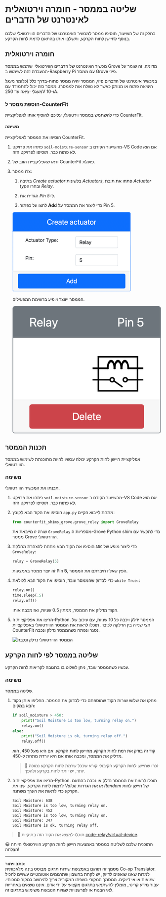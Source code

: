 <!--
CO_OP_TRANSLATOR_METADATA:
{
  "original_hash": "f8f541ee945545017a51aaf309aa37c3",
  "translation_date": "2025-08-27T21:14:51+00:00",
  "source_file": "2-farm/lessons/3-automated-plant-watering/virtual-device-relay.md",
  "language_code": "he"
}
-->
# שליטה בממסר - חומרה וירטואלית לאינטרנט של הדברים

בחלק זה של השיעור, תוסיפו ממסר למכשיר האינטרנט של הדברים הווירטואלי שלכם בנוסף לחיישן לחות הקרקע, ותשלבו אותו בהתאם לרמת לחות הקרקע.

## חומרה וירטואלית

מכשיר האינטרנט של הדברים הווירטואלי ישתמש בממסר Grove מדומה. זה שומר על המעבדה זהה לשימוש ב-Raspberry Pi עם ממסר Grove פיזי.

במכשיר אינטרנט של הדברים פיזי, הממסר יהיה ממסר פתוח-בדרך כלל (כלומר מעגל היציאה פתוח או מנותק כאשר לא נשלח אות לממסר). ממסר כזה יכול להתמודד עם מעגלי יציאה עד 250V ו-10A.

### הוספת ממסר ל-CounterFit

כדי להשתמש בממסר וירטואלי, עליכם להוסיף אותו לאפליקציית CounterFit.

#### משימה

הוסיפו את הממסר לאפליקציית CounterFit.

1. פתחו את פרויקט `soil-moisture-sensor` מהשיעור הקודם ב-VS Code אם הוא לא פתוח כבר. תוסיפו לפרויקט הזה.

1. ודאו שאפליקציית הווב של CounterFit פועלת.

1. צרו ממסר:

    1. בתיבה *Create actuator* בלשונית *Actuators*, פתחו את תיבת *Actuator type* ובחרו *Relay*.

    1. הגדירו את *Pin* ל-*5*.

    1. לחצו על כפתור **Add** כדי ליצור את הממסר על Pin 5.

    ![הגדרות הממסר](../../../../../translated_images/counterfit-create-relay.fa7c40fd0f2f6afc33b35ea94fcb235085be4861e14e3fe6b9b7bcfc82d1c888.he.png)

    הממסר ייווצר ויופיע ברשימת המפעילים.

    ![הממסר שנוצר](../../../../../translated_images/counterfit-relay.bbf74c1dbdc8b9acd983367fcbd06703a402aefef6af54ddb28e11307ba8a12c.he.png)

## תכנות הממסר

אפליקציית חיישן לחות הקרקע יכולה עכשיו להיות מתוכנתת לשימוש בממסר הווירטואלי.

### משימה

תכנתו את המכשיר הווירטואלי.

1. פתחו את פרויקט `soil-moisture-sensor` מהשיעור הקודם ב-VS Code אם הוא לא פתוח כבר. תוסיפו לפרויקט הזה.

1. הוסיפו את הקוד הבא לקובץ `app.py` מתחת לייבוא הקיים:

    ```python
    from counterfit_shims_grove.grove_relay import GroveRelay
    ```

    שורה זו מייבאת את `GroveRelay` מספריות ה-Grove Python shim כדי לתקשר עם ממסר Grove הווירטואלי.

1. הוסיפו את הקוד הבא מתחת להצהרת מחלקת `ADC` כדי ליצור מופע של `GroveRelay`:

    ```python
    relay = GroveRelay(5)
    ```

    זה יוצר ממסר באמצעות Pin **5**, הפין שאליו חיברתם את הממסר.

1. כדי לבדוק שהממסר עובד, הוסיפו את הקוד הבא ללולאת `while True:`:

    ```python
    relay.on()
    time.sleep(.5)
    relay.off()
    ```

    הקוד מדליק את הממסר, ממתין 0.5 שניות, ואז מכבה אותו.

1. הריצו את אפליקציית ה-Python. הממסר ידלק ויכבה כל 10 שניות, עם עיכוב של חצי שנייה בין הדלקה לכיבוי. תוכלו לראות את הממסר הווירטואלי באפליקציית CounterFit נסגר ונפתח כשהממסר נדלק ונכבה.

    ![הממסר הווירטואלי נדלק ונכבה](../../../../../images/virtual-relay-turn-on-off.gif)

## שליטה בממסר לפי לחות הקרקע

עכשיו כשהממסר עובד, ניתן לשלוט בו בתגובה לקריאות לחות הקרקע.

### משימה

שליטה בממסר.

1. מחקו את שלוש שורות הקוד שהוספתם כדי לבדוק את הממסר. החליפו אותן בקוד הבא במקום:

    ```python
    if soil_moisture > 450:
        print("Soil Moisture is too low, turning relay on.")
        relay.on()
    else:
        print("Soil Moisture is ok, turning relay off.")
        relay.off()
    ```

    קוד זה בודק את רמת לחות הקרקע מחיישן לחות הקרקע. אם היא מעל 450, הוא מדליק את הממסר, ומכבה אותו אם היא יורדת מתחת ל-450.

    > 💁 זכרו שחיישן לחות הקרקע הקיבולי קורא שככל שרמת לחות הקרקע נמוכה יותר, יש יותר לחות בקרקע ולהפך.

1. הריצו את אפליקציית ה-Python. תוכלו לראות את הממסר נדלק או נכבה בהתאם לרמות לחות הקרקע. שנו את *Value* או את הגדרות *Random* של חיישן לחות הקרקע כדי לראות את הערך משתנה.

    ```output
    Soil Moisture: 638
    Soil Moisture is too low, turning relay on.
    Soil Moisture: 452
    Soil Moisture is too low, turning relay on.
    Soil Moisture: 347
    Soil Moisture is ok, turning relay off.
    ```

> 💁 תוכלו למצוא את הקוד הזה בתיקיית [code-relay/virtual-device](../../../../../2-farm/lessons/3-automated-plant-watering/code-relay/virtual-device).

😀 התוכנית שלכם לשליטה בממסר באמצעות חיישן לחות הקרקע הווירטואלי הייתה הצלחה!

---

**כתב ויתור**:  
מסמך זה תורגם באמצעות שירות תרגום מבוסס בינה מלאכותית [Co-op Translator](https://github.com/Azure/co-op-translator). למרות שאנו שואפים לדיוק, יש לקחת בחשבון שתרגומים אוטומטיים עשויים להכיל שגיאות או אי דיוקים. המסמך המקורי בשפתו המקורית צריך להיחשב כמקור סמכותי. עבור מידע קריטי, מומלץ להשתמש בתרגום מקצועי על ידי אדם. איננו נושאים באחריות לאי הבנות או לפרשנויות שגויות הנובעות משימוש בתרגום זה.